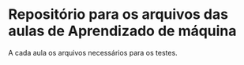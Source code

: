 # Repositório para os arquivos das aulas de Aprendizado de máquina

A cada aula os arquivos necessários para os testes.
